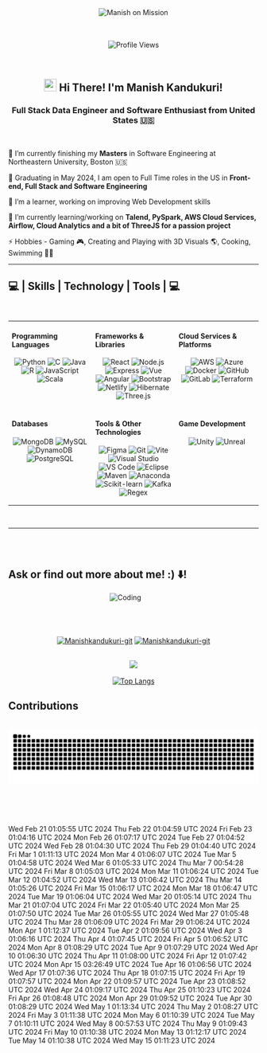 <div align="center">
    <img src="https://s11.gifyu.com/images/SgqsB.gif" alt="Manish on Mission" width="800" />
</div>
<br></br>
<p align="center">
    <img src="https://komarev.com/ghpvc/?username=Manishkandukuri-git&color=blueviolet&style=plastic&label=PROFILE+VISITS" alt="Profile Views">
</p>
<br>

<h2 align="center">
    <img src="https://raw.githubusercontent.com/MartinHeinz/MartinHeinz/master/wave.gif" height="25px" width="25px"> Hi There! I'm Manish Kandukuri!
</h2>

<h3 align="center">Full Stack Data Engineer and Software Enthusiast from United States 🇺🇸</h3>

<br/>


<div align="left">
 
 🎒 I’m currently finishing my **Masters** in Software Engineering at Northeastern University, Boston 🇺🇸

 🔭 Graduating in May 2024, I am open to Full Time roles in the US in **Front-end, Full Stack and Software Engineering**

 🔭 I’m a learner, working on improving Web Development skills
 

 
 <!-- 💼 I finished my Spring Co-op as a Data Engineer at [@Abiomed, US](https://www.abiomed.com/) 🇺🇸, working primarily with Data Warehouses and creating ETL pipelines along with Front-end development & Automation Testing for a Virtual Voice-based Assistant (ABI) and Medical Insights Application (AXM). Prior to my studies at Norteastern, I worked as a Full Stack Software Developer and Data Engineer at [@Ericsson, India](https://www.ericsson.com/en) 🇮🇳, where I was mainly involved in the development of an Low Code Program Application targetting the Beginner coders customer base helping them turn their ideas into reality with minimal infrastructure with the help of our curated boilerplate suggestions available in multiple environments
 - 🌱 I’m currently learning DataStructures & Algorithms
    
- 🤔 I’m looking for help with Competitive Coding
   
- ⚡ Fun fact: I used to binge watch every night for about 6-7 hours.

 🔦 Check out my Portfolio [here](https://mayurmahantaportfoliowebpage.netlify.app/)**-->
 
 🌱 I’m currently learning/working on **Talend, PySpark, AWS Cloud Services, Airflow, Cloud Analytics and a bit of ThreeJS for a passion project**

 ⚡ Hobbies - Gaming 🎮, Creating and Playing with 3D Visuals 🌎, Cooking, Swimming 🏊🏻
 
 </div>
 <hr/>
 
<h2 align="left">💻 | Skills | Technology | Tools | 💻</h2>
<br/>
<p align="center">
<table>
<tr>
    <td valign="top" width="33%">

#### Programming Languages
<p align="center">
<img height="40" src="https://skillicons.dev/icons?i=python" alt="Python" />
<img height="40" src="https://skillicons.dev/icons?i=c" alt="C" />
<img height="40" src="https://skillicons.dev/icons?i=java" alt="Java" />
<img height="40" src="https://skillicons.dev/icons?i=r" alt="R" />
<img height="40" src="https://skillicons.dev/icons?i=javascript" alt="JavaScript" />
<img height="40" src="https://skillicons.dev/icons?i=scala" alt="Scala" />
</p>
    </td>
    <td valign="top" width="33%">

#### Frameworks & Libraries
<p align="center">
<img height="40" src="https://skillicons.dev/icons?i=react" alt="React" />
<img height="40" src="https://skillicons.dev/icons?i=nodejs" alt="Node.js" />
<img height="40" src="https://skillicons.dev/icons?i=express" alt="Express" />
<img height="40" src="https://skillicons.dev/icons?i=vue" alt="Vue" />
<img height="40" src="https://skillicons.dev/icons?i=angular" alt="Angular" />
<img height="40" src="https://skillicons.dev/icons?i=bootstrap" alt="Bootstrap" />
<img height="40" src="https://skillicons.dev/icons?i=netlify" alt="Netlify" />
<img height="40" src="https://skillicons.dev/icons?i=hibernate" alt="Hibernate" />
<img height="40" src="https://skillicons.dev/icons?i=threejs" alt="Three.js" />
</p>
    </td>
    <td valign="top" width="33%">

#### Cloud Services & Platforms
<p align="center">
<img height="40" src="https://skillicons.dev/icons?i=aws" alt="AWS" />
<img height="40" src="https://skillicons.dev/icons?i=azure" alt="Azure" />
<img height="40" src="https://skillicons.dev/icons?i=docker" alt="Docker" />
<img height="40" src="https://skillicons.dev/icons?i=github" alt="GitHub" />
<img height="40" src="https://skillicons.dev/icons?i=gitlab" alt="GitLab" />
<img height="40" src="https://skillicons.dev/icons?i=terraform" alt="Terraform" />
</p>
    </td>
</tr>
<tr>
    <td valign="top" width="33%">

#### Databases
<p align="center">
<img height="40" src="https://skillicons.dev/icons?i=mongodb" alt="MongoDB" />
<img height="40" src="https://skillicons.dev/icons?i=mysql" alt="MySQL" />
<img height="40" src="https://skillicons.dev/icons?i=dynamodb" alt="DynamoDB" />
<img height="40" src="https://skillicons.dev/icons?i=postgres" alt="PostgreSQL" />
</p>
    </td>
    <td valign="top" width="33%">

#### Tools & Other Technologies
<p align="center">
<img height="40" src="https://skillicons.dev/icons?i=figma" alt="Figma" />
<img height="40" src="https://skillicons.dev/icons?i=git" alt="Git" />
<img height="40" src="https://skillicons.dev/icons?i=vite" alt="Vite" />
<img height="40" src="https://skillicons.dev/icons?i=visualstudio" alt="Visual Studio" />
<img height="40" src="https://skillicons.dev/icons?i=vscode" alt="VS Code" />
<img height="40" src="https://skillicons.dev/icons?i=eclipse" alt="Eclipse" />
<img height="40" src="https://skillicons.dev/icons?i=maven" alt="Maven" />
<img height="40" src="https://skillicons.dev/icons?i=anaconda" alt="Anaconda" />
<img height="40" src="https://skillicons.dev/icons?i=sklearn" alt="Scikit-learn" />
<img height="40" src="https://skillicons.dev/icons?i=kafka" alt="Kafka" />
<img height="40" src="https://skillicons.dev/icons?i=regex" alt="Regex" />
</p>
    </td>
    <td valign="top" width="33%">

#### Game Development
<p align="center">
<img height="40" src="https://skillicons.dev/icons?i=unity" alt="Unity" />
<img height="40" src="https://skillicons.dev/icons?i=unreal" alt="Unreal" />
</p>
    </td>    

</tr>
</table>
</p>


<br/>
<hr/>

<br/>

<br>
 <h2 align="Left">
    Ask or find out more about me! :) ⬇️!
</h2>

<img align="right" alt="Coding" width="300" src="https://cdn.dribbble.com/users/1162077/screenshots/3848914/programmer.gif">

<p align="center">
    <br><br><br><br><br>
<a href="https://www.linkedin.com/in/manishkandukuri/" target="blank"><img align="center" src="https://raw.githubusercontent.com/rahuldkjain/github-profile-readme-generator/master/src/images/icons/Social/linked-in-alt.svg" alt="Manishkandukuri-git" height="30" width="40" /></a>
<a href="https://www.instagram.com/manishk_001m/" target="blank"><img align="center" src="https://raw.githubusercontent.com/rahuldkjain/github-profile-readme-generator/master/src/images/icons/Social/instagram.svg" alt="Manishkandukuri-git" height="30" width="40" /></a>
</p>
<br>
<div align="center"> 
  <a href="mailto:m.maniish1@gmail.com">
    <img src="https://img.shields.io/badge/Gmail-333333?style=for-the-badge&logo=gmail&logoColor=red" />
  </a>
  <!--<a href="https://mayurmahantaportfoliowebpage.netlify.app/" target="_blank">
     <img src="https://img.shields.io/badge/Portfolio-FF5722?style=for-the-badge&logo=todoist&logoColor=white" target="_blank" /> <!-- sqlite, safari, google-chrome are other good icon options 
  </a>-->
</div>

<div align="center">  
</div>  
<div align="center">  

<!--[![Manish's GitHub stats](https://github-readme-stats.vercel.app/api?username=Manishkandukuri-git&show_icons=true&theme=dracula)](https://github.com/Manishkandukuri-git/github-readme-stats)-->

[![Top Langs](https://github-readme-stats.vercel.app/api/top-langs/?username=Manishkandukuri-git&layout=donut-vertical&size_weight=0.5&count_weight=0.5)](https://github.com/Manishkandukuri-git/github-readme-stats)

</div>
<div align="left">
  <h2>Contributions</h2>
  <br>
<picture>
      <source media="(prefers-color-scheme: dark)" srcset="https://raw.githubusercontent.com/Manishkandukuri-git/Manishkandukuri-git/output/github-contribution-grid-snake-dark.svg" />
      <source media="(prefers-color-scheme: light)" srcset="https://raw.githubusercontent.com/Manishkandukuri-git/Manishkandukuri-git/output/github-contribution-grid-snake.svg" />
      <img alt="snake eating my contributions" src="https://raw.githubusercontent.com/Manishkandukuri-git/Manishkandukuri-git/output/github-contribution-grid-snake.svg" />
</picture>

  
  <br/><br/><br/>
</div>



Wed Feb 21 01:05:55 UTC 2024
Thu Feb 22 01:04:59 UTC 2024
Fri Feb 23 01:04:16 UTC 2024
Mon Feb 26 01:07:17 UTC 2024
Tue Feb 27 01:04:52 UTC 2024
Wed Feb 28 01:04:30 UTC 2024
Thu Feb 29 01:04:40 UTC 2024
Fri Mar  1 01:11:13 UTC 2024
Mon Mar  4 01:06:07 UTC 2024
Tue Mar  5 01:04:58 UTC 2024
Wed Mar  6 01:05:33 UTC 2024
Thu Mar  7 00:54:28 UTC 2024
Fri Mar  8 01:05:03 UTC 2024
Mon Mar 11 01:06:24 UTC 2024
Tue Mar 12 01:04:52 UTC 2024
Wed Mar 13 01:06:42 UTC 2024
Thu Mar 14 01:05:26 UTC 2024
Fri Mar 15 01:06:17 UTC 2024
Mon Mar 18 01:06:47 UTC 2024
Tue Mar 19 01:06:04 UTC 2024
Wed Mar 20 01:05:14 UTC 2024
Thu Mar 21 01:07:04 UTC 2024
Fri Mar 22 01:05:40 UTC 2024
Mon Mar 25 01:07:50 UTC 2024
Tue Mar 26 01:05:55 UTC 2024
Wed Mar 27 01:05:48 UTC 2024
Thu Mar 28 01:06:09 UTC 2024
Fri Mar 29 01:06:24 UTC 2024
Mon Apr  1 01:12:37 UTC 2024
Tue Apr  2 01:09:56 UTC 2024
Wed Apr  3 01:06:16 UTC 2024
Thu Apr  4 01:07:45 UTC 2024
Fri Apr  5 01:06:52 UTC 2024
Mon Apr  8 01:08:29 UTC 2024
Tue Apr  9 01:07:29 UTC 2024
Wed Apr 10 01:06:30 UTC 2024
Thu Apr 11 01:08:00 UTC 2024
Fri Apr 12 01:07:42 UTC 2024
Mon Apr 15 03:26:49 UTC 2024
Tue Apr 16 01:06:56 UTC 2024
Wed Apr 17 01:07:36 UTC 2024
Thu Apr 18 01:07:15 UTC 2024
Fri Apr 19 01:07:57 UTC 2024
Mon Apr 22 01:09:57 UTC 2024
Tue Apr 23 01:08:52 UTC 2024
Wed Apr 24 01:09:17 UTC 2024
Thu Apr 25 01:10:23 UTC 2024
Fri Apr 26 01:08:48 UTC 2024
Mon Apr 29 01:09:52 UTC 2024
Tue Apr 30 01:08:29 UTC 2024
Wed May  1 01:13:34 UTC 2024
Thu May  2 01:08:27 UTC 2024
Fri May  3 01:11:38 UTC 2024
Mon May  6 01:10:39 UTC 2024
Tue May  7 01:10:11 UTC 2024
Wed May  8 00:57:53 UTC 2024
Thu May  9 01:09:43 UTC 2024
Fri May 10 01:10:38 UTC 2024
Mon May 13 01:12:17 UTC 2024
Tue May 14 01:10:38 UTC 2024
Wed May 15 01:11:23 UTC 2024
